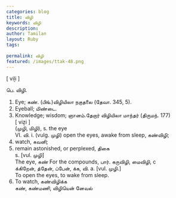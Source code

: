 ```yaml
---
categories: blog
title: விழி
keywords: விழி
description: 
author: Tamilan
layout: Ruby
tags: 
 
permalink: விழி
featured: /images/ttak-48.png
---
```

  
[ viḻi ]  
  
பெ. விழி.   
1. Eye; கண். (பிங்.)விழியிலா நகுதலை (தேவா. 345, 5).   
2. Eyeball; மிண்டை.   
3. Knowledge; wisdom; ஞானம்.தேறார் விழியிலா மாந்தர் (திருமந். 177)  
[ viẕi ]  
(முழி, மிழி), s. the eye  
VI. வி. i. (vulg. முழி) open the eyes, awake from sleep, கண்விழி;   
2. watch, கவனி;   
3. remain astonished, or perplexed, திகை  
s. [vul. முழி]  
The eye, கண் For the compounds, பார். கருவிழி, மைவிழி, c  
க்கிறேன், த்தேன், ப்பேன், க்க, வி. a. [vul. முழி.]  
To open the eyes, to wake from sleep.   
2. To watch, கண்விழிக்க  
கண், கண்மணி, விழியென் னேவல்